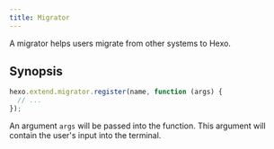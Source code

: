 ```yaml
---
title: Migrator
---
```


A migrator helps users migrate from other systems to Hexo.

## Synopsis

```js
hexo.extend.migrator.register(name, function (args) {
  // ...
});
```

An argument `args` will be passed into the function. This argument will contain the user's input into the terminal.
